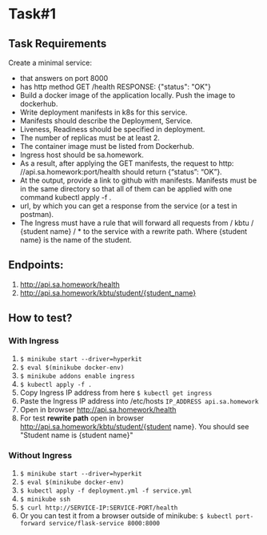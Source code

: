# Task#1

## Task Requirements
Create a minimal service: 
- that answers on port 8000
- has http method GET /health RESPONSE: {"status": "OK"}  
- Build a docker image of the application locally. Push the image to dockerhub. 
- Write deployment manifests in k8s for this service.  
- Manifests should describe the  Deployment, Service. 
- Liveness, Readiness should be specified in deployment.
- The number of replicas must be at least 2.
- The container image must be listed from Dockerhub.  
- Ingress host should be sa.homework.
- As a result, after applying the GET manifests, the request to http: //api.sa.homework:port/health should return {“status”: “OK”}.  
- At the output, provide a link to github with manifests. Manifests must be in the same directory so that all of them can be applied with one command kubectl apply -f .
- url, by which you can get a response from the service (or a test in postman).  
- The Ingress must have a rule that will forward all requests from / kbtu / {student name} / * to the service with a rewrite path. Where {student name} is the name of the student.

## Endpoints:
1. http://api.sa.homework/health
2. http://api.sa.homework/kbtu/student/{student_name}

## How to test?
### With Ingress
1. ```$ minikube start --driver=hyperkit```
2. ```$ eval $(minikube docker-env)```
3. ```$ minikube addons enable ingress```
4. ```$ kubectl apply -f .```
5.  Copy Ingress IP address from here  ```$ kubectl get ingress```
6.  Paste the Ingress IP address into /etc/hosts
```IP_ADDRESS api.sa.homework```
7.  Open in browser http://api.sa.homework/health
8.  For test **rewrite path** open in browser http://api.sa.homework/kbtu/student/{student name}. You should see "Student name is {student name}"

### Without Ingress
1. ```$ minikube start --driver=hyperkit```
2. ```$ eval $(minikube docker-env)```
3. ```$ kubectl apply -f deployment.yml -f service.yml```
4. ```$ minikube ssh```
5. ```$ curl http://SERVICE-IP:SERVICE-PORT/health```
6. Or you can test it from a browser outside of minikube: 
```$ kubectl port-forward service/flask-service 8000:8000```
